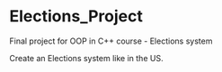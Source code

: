 # Elections_Project
Final project for OOP in C++ course - Elections system

Create an Elections system like in the US. 
